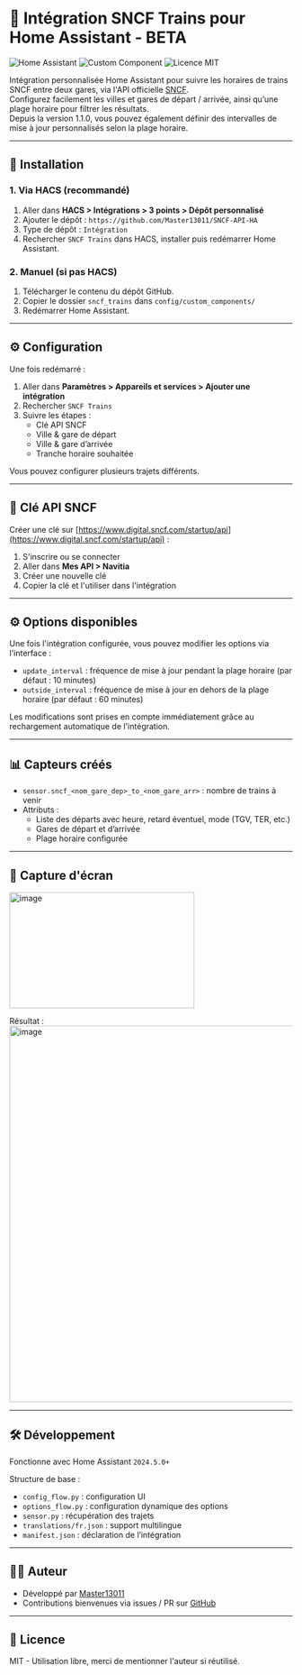 # 🚄 Intégration SNCF Trains pour Home Assistant - BETA

![Home Assistant](https://img.shields.io/badge/Home--Assistant-2024.5+-blue?logo=home-assistant)
![Custom Component](https://img.shields.io/badge/Custom%20Component-oui-orange)
![Licence MIT](https://img.shields.io/badge/Licence-MIT-green)

Intégration personnalisée Home Assistant pour suivre les horaires de trains SNCF entre deux gares, via l'API officielle [SNCF](https://www.digital.sncf.com/startup/api).  
Configurez facilement les villes et gares de départ / arrivée, ainsi qu’une plage horaire pour filtrer les résultats.  
Depuis la version 1.1.0, vous pouvez également définir des intervalles de mise à jour personnalisés selon la plage horaire.

---

## 🔧 Installation

### 1. Via HACS (recommandé)
1. Aller dans **HACS > Intégrations > 3 points > Dépôt personnalisé**
2. Ajouter le dépôt : `https://github.com/Master13011/SNCF-API-HA`
3. Type de dépôt : `Intégration`
4. Rechercher `SNCF Trains` dans HACS, installer puis redémarrer Home Assistant.

### 2. Manuel (si pas HACS)
1. Télécharger le contenu du dépôt GitHub.
2. Copier le dossier `sncf_trains` dans `config/custom_components/`
3. Redémarrer Home Assistant.

---

## ⚙️ Configuration

Une fois redémarré :

1. Aller dans **Paramètres > Appareils et services > Ajouter une intégration**
2. Rechercher `SNCF Trains`
3. Suivre les étapes :
   - Clé API SNCF
   - Ville & gare de départ
   - Ville & gare d’arrivée
   - Tranche horaire souhaitée

Vous pouvez configurer plusieurs trajets différents.

---

## 🔐 Clé API SNCF

Créer une clé sur [https://www.digital.sncf.com/startup/api](https://www.digital.sncf.com/startup/api) :

1. S'inscrire ou se connecter
2. Aller dans **Mes API > Navitia**
3. Créer une nouvelle clé
4. Copier la clé et l'utiliser dans l'intégration

---

## ⚙️ Options disponibles

Une fois l'intégration configurée, vous pouvez modifier les options via l'interface :

- `update_interval` : fréquence de mise à jour pendant la plage horaire (par défaut : 10 minutes)
- `outside_interval` : fréquence de mise à jour en dehors de la plage horaire (par défaut : 60 minutes)

Les modifications sont prises en compte immédiatement grâce au rechargement automatique de l'intégration.

---

## 📊 Capteurs créés

- `sensor.sncf_<nom_gare_dep>_to_<nom_gare_arr>` : nombre de trains à venir
- Attributs :
  - Liste des départs avec heure, retard éventuel, mode (TGV, TER, etc.)
  - Gares de départ et d’arrivée
  - Plage horaire configurée

---

## 📸 Capture d'écran

<img width="329" height="206" alt="image" src="https://github.com/user-attachments/assets/5488ee4b-fcd5-4e21-93e9-56dfbe47c08c" />

Résultat :  
<img width="508" height="668" alt="image" src="https://github.com/user-attachments/assets/fcfb6b37-3dbf-471e-ab82-69283bb00175" />

---

## 🛠 Développement

Fonctionne avec Home Assistant `2024.5.0+`

Structure de base :
- `config_flow.py` : configuration UI
- `options_flow.py` : configuration dynamique des options
- `sensor.py` : récupération des trajets
- `translations/fr.json` : support multilingue
- `manifest.json` : déclaration de l’intégration

---

## 🧑‍💻 Auteur

- Développé par [Master13011](https://github.com/Master13011)
- Contributions bienvenues via issues / PR sur [GitHub](https://github.com/Master13011/SNCF-API-HA)

---

## 📄 Licence

MIT - Utilisation libre, merci de mentionner l'auteur si réutilisé.
